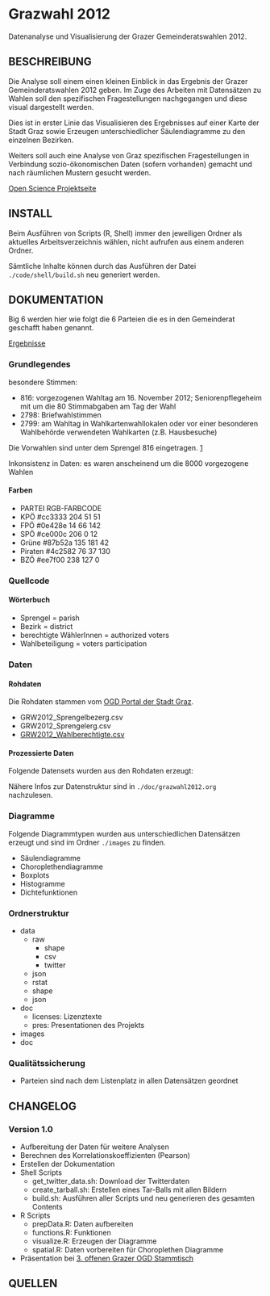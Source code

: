 Grazwahl 2012
=========================

Datenanalyse und Visualisierung der Grazer Gemeinderatswahlen 2012.

## BESCHREIBUNG
Die Analyse soll einem einen kleinen Einblick in das Ergebnis der Grazer Gemeinderatswahlen 2012 geben. Im Zuge des Arbeiten mit Datensätzen zu Wahlen soll den spezifischen Fragestellungen nachgegangen und diese visual dargestellt werden.

Dies ist in erster Linie das Visualisieren des Ergebnisses auf einer Karte der Stadt Graz sowie Erzeugen unterschiedlicher Säulendiagramme zu den einzelnen Bezirken.

Weiters soll auch eine Analyse von Graz spezifischen Fragestellungen in Verbindung sozio-ökonomischen Daten (sofern vorhanden) gemacht und nach räumlichen Mustern gesucht werden.

[Open Science Projektseite](http://openscience.alpine-geckos.at/projects/grazwahlen-2012/)

## INSTALL
Beim Ausführen von Scripts (R, Shell) immer den jeweiligen Ordner als aktuelles Arbeitsverzeichnis wählen, nicht aufrufen aus einem anderen Ordner.

Sämtliche Inhalte können durch das Ausführen der Datei ``./code/shell/build.sh`` neu generiert werden.

## DOKUMENTATION
Big 6 werden hier wie folgt die 6 Parteien die es in den Gemeinderat geschafft haben genannt.

[Ergebnisse](http://www.graz.at/cms/ziel/4787925/DE/)

### Grundlegendes
besondere Stimmen:
- 816: vorgezogenen Wahltag am 16. November 2012; Seniorenpflegeheim mit um die 80 Stimmabgaben am Tag der Wahl
- 2798: Briefwahlstimmen 
- 2799: am Wahltag in Wahlkartenwahllokalen oder vor einer besonderen Wahlbehörde verwendeten Wahlkarten (z.B. Hausbesuche)

Die Vorwahlen sind unter dem Sprengel 816 eingetragen. [1]

Inkonsistenz in Daten: es waren anscheinend um die 8000 vorgezogene Wahlen

#### Farben
- PARTEI	RGB-FARBCODE	
- KPÖ 		#cc3333		204  51  51
- FPÖ 		#0e428e		 14  66 142
- SPÖ 		#ce000c		206   0  12
- Grüne 	#87b52a		135 181  42
- Piraten 	#4c2582		 76  37 130
- BZÖ 		#ee7f00		238 127   0

### Quellcode
#### Wörterbuch 
- Sprengel = parish
- Bezirk = district
- berechtigte WählerInnen = authorized voters
- Wahlbeteiligung = voters participation

### Daten
#### Rohdaten
Die Rohdaten stammen vom [OGD Portal der Stadt Graz](http://data.graz.gv.at/).
- GRW2012_Sprengelbezerg.csv
- GRW2012_Sprengelerg.csv
- [GRW2012_Wahlberechtigte.csv](http://data.graz.gv.at/daten/package/wahlberechtigte-personen-gemeinderatswahl-2012)

#### Prozessierte Daten
Folgende Datensets wurden aus den Rohdaten erzeugt:

Nähere Infos zur Datenstruktur sind in ``./doc/grazwahl2012.org`` nachzulesen.

### Diagramme
Folgende Diagrammtypen wurden aus unterschiedlichen Datensätzen erzeugt und sind im Ordner ``./images`` zu finden.
- Säulendiagramme
- Choroplethendiagramme
- Boxplots
- Histogramme
- Dichtefunktionen

### Ordnerstruktur
- data
	- raw
		- shape
		- csv
		- twitter
	- json
	- rstat
	- shape
	- json
- doc
	- licenses: Lizenztexte
	- pres: Presentationen des Projekts
- images
- doc

### Qualitätssicherung
- Parteien sind nach dem Listenplatz in allen Datensätzen geordnet

## CHANGELOG
### Version 1.0
- Aufbereitung der Daten für weitere Analysen
- Berechnen des Korrelationskoeffizienten (Pearson)
- Erstellen der Dokumentation
- Shell Scripts 
	- get_twitter_data.sh: Download der Twitterdaten
	- create_tarball.sh: Erstellen eines Tar-Balls mit allen Bildern
	- build.sh: Ausführen aller Scripts und neu generieren des gesamten Contents
- R Scripts
	- prepData.R: Daten aufbereiten
	- functions.R: Funktionen
	- visualize.R: Erzeugen der Diagramme
	- spatial.R: Daten vorbereiten für Choroplethen Diagramme
- Präsentation bei [3. offenen Grazer OGD Stammtisch](http://data.graz.gv.at/aktuelles/openness-fuer-die-grazer-stadtverwaltung-dritter-offener-open-government-data-stammtisch)

## QUELLEN
[1]: http://www.graz.at/cms/beitrag/10203278/4829113/
